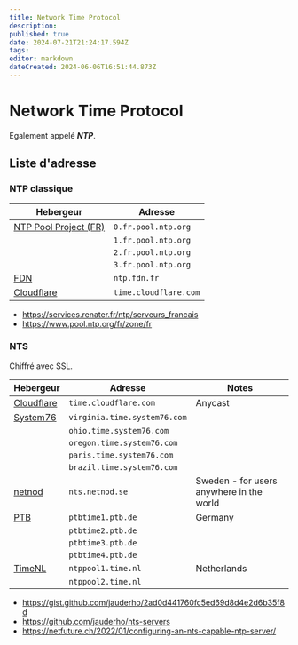 ```yaml
---
title: Network Time Protocol
description: 
published: true
date: 2024-07-21T21:24:17.594Z
tags: 
editor: markdown
dateCreated: 2024-06-06T16:51:44.873Z
---
```


# Network Time Protocol

Egalement appelé ***NTP***.

## Liste d'adresse

### NTP classique

| Hebergeur | Adresse
|---|---
| [NTP Pool Project (FR)](https://www.pool.ntp.org/fr/zone/fr) | `0.fr.pool.ntp.org`
| | `1.fr.pool.ntp.org`
| | `2.fr.pool.ntp.org`
| | `3.fr.pool.ntp.org`
| [FDN](https://isengard.fdn.fr/) | `ntp.fdn.fr`
| [Cloudflare](https://www.cloudflare.com/time/) | `time.cloudflare.com`

- <https://services.renater.fr/ntp/serveurs_francais>
- <https://www.pool.ntp.org/fr/zone/fr>

### NTS

Chiffré avec SSL.

| Hebergeur | Adresse | Notes
|---|---|---
| [Cloudflare](https://www.cloudflare.com/time/) | `time.cloudflare.com` | Anycast
| [System76](https://system76.com/time) | `virginia.time.system76.com`
| | `ohio.time.system76.com`
| | `oregon.time.system76.com`
| | `paris.time.system76.com`
| | `brazil.time.system76.com`
| [netnod](https://www.netnod.se/nts/network-time-security) | `nts.netnod.se ` | Sweden - for users anywhere in the world
| [PTB](https://www.ptb.de/cms/ptb/fachabteilungen/abtq/gruppe-q4/ref-q42/zeitsynchronisation-von-rechnern-mit-hilfe-des-network-time-protocol-ntp.html) | `ptbtime1.ptb.de` | Germany
| | `ptbtime2.ptb.de`
| | `ptbtime3.ptb.de`
| | `ptbtime4.ptb.de`
| [TimeNL](https://nts.time.nl/) | `ntppool1.time.nl` | Netherlands
| | `ntppool2.time.nl`

- <https://gist.github.com/jauderho/2ad0d441760fc5ed69d8d4e2d6b35f8d>
- <https://github.com/jauderho/nts-servers>
- <https://netfuture.ch/2022/01/configuring-an-nts-capable-ntp-server/>

